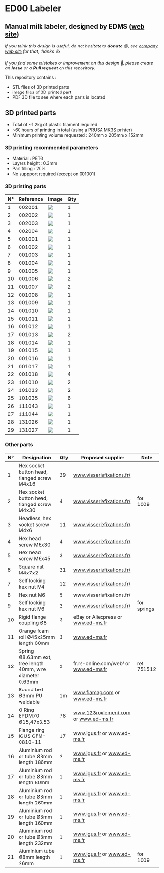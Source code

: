 # ED00 Labeler

## Manual milk labeler, designed by EDMS ([web site](https://www.ed-ms.fr))

*If you think this design is useful, do not hesitate to **donate** :wink:, see [company web site](https://www.ed-ms.fr) for that, thanks :+1:*

*If you find some mistakes or improvement on this design :monocle_face:, please create an **Issue** or a **Pull request** on this repository.*

This repository contains :
- STL files of 3D printed parts
- image files of 3D printed part
- PDF 3D file to see where each parts is located

## 3D printed parts
- Total of ~1.2kg of plastic filament required
- ~60 hours of printing in total (using a PRUSA MK3S printer)
- Minimum printing volume requested : 240mm x 205mm x 152mm

### 3D printing recommended parameters
- Material : PETG
- Layers height : 0.3mm
- Part filling : 20%
- No suppport required (except on 001001)

### 3D printing parts
| N° | Reference  |Image          | Qty |
| -- | ---------- | ---           | --- |
| 1  | 002001     |![](002001.jpg)| 1   |
| 2  | 002002     |![](002002.jpg)| 1   |
| 3  | 002003     |![](002003.jpg)| 1   |
| 4  | 002004     |![](002004.jpg)| 1   |
| 5  | 001001     |![](001001.jpg)| 1   |
| 6  | 001002     |![](001002.jpg)| 1   |
| 7  | 001003     |![](001003.jpg)| 1   |
| 8  | 001004     |![](001004.jpg)| 1   |
| 9  | 001005     |![](001005.jpg)| 1   |
| 10 | 001006     |![](001006.jpg)| 2   |
| 11 | 001007     |![](001007.jpg)| 2   |
| 12 | 001008     |![](001008.jpg)| 1   |
| 13 | 001009     |![](001009.jpg)| 1   |
| 14 | 001010     |![](001010.jpg)| 1   |
| 15 | 001011     |![](001011.jpg)| 1   |
| 16 | 001012     |![](001012.jpg)| 1   |
| 17 | 001013     |![](001013.jpg)| 2   |
| 18 | 001014     |![](001014.jpg)| 1   |
| 19 | 001015     |![](001015.jpg)| 1   |
| 20 | 001016     |![](001016.jpg)| 1   |
| 21 | 001017     |![](001017.jpg)| 1   |
| 22 | 001018     |![](001018.jpg)| 4   |
| 23 | 101010     |![](101010.jpg)| 2   |
| 24 | 101013     |![](101013.jpg)| 2   |
| 25 | 101035     |![](101035.jpg)| 6   |
| 26 | 111043     |![](111043.jpg)| 1   |
| 27 | 111044     |![](111044.jpg)| 1   |
| 28 | 131026     |![](131026.jpg)| 1   |
| 29 | 131027     |![](131027.jpg)| 1   |

### Other parts
| N° | Designation                                                | Qty | Proposed supplier                     | Note      |
| -- | ---------------------------------------------------------- | --- | ------------------------------------- | ----------|
| 1  | Hex socket button head, flanged screw M4x16                | 29  | www.visseriefixations.fr/             |           |
| 2  | Hex socket button head, flanged screw M4x30                | 4   | www.visseriefixations.fr/             |for 1009   |
| 3  | Headless, hex socket screw M4x6                            | 11  | www.visseriefixations.fr/             |           |
| 4  | Hex head screw M6x30                                       | 4   | www.visseriefixations.fr/             |           |
| 5  | Hex head screw M6x45                                       | 3   | www.visseriefixations.fr/             |           |
| 6  | Square nut M4x7x2                                          | 21  | www.visseriefixations.fr/             |           |
| 7  | Self locking hex nut M4                                    | 12  | www.visseriefixations.fr/             |           |
| 8  | Hex nut M6                                                 | 5   | www.visseriefixations.fr/             |           |
| 9  | Self locking hex nut M6                                    | 2   | www.visseriefixations.fr/             |for springs|
| 10 | Rigid flange coupling Ø8                                   | 3   | eBay or Aliexpress or www.ed-ms.fr    |           |
| 11 | Orange foam roll Ø45x25mm length 60mm                      | 3   | www.ed-ms.fr                          |           |
| 12 | Spring Ø8.63mm ext, free length 40mm, wire diameter 0.63mm | 2   | fr.rs-online.com/web/ or www.ed-ms.fr |ref 751512 |
| 13 | Round belt Ø3mm PU weldable                                | 1m  | www.fiamag.com or www.ed-ms.fr        |           |
| 14 | O Ring EPDM70 Ø15,47x3.53                                  | 78  | www.123roulement.com or www.ed-ms.fr  |           |
| 15 | Flange ring IGUS GFM-0810-11                               | 17  | www.igus.fr or www.ed-ms.fr           |           |
| 16 | Aluminium rod or tube Ø8mm length 186mm                    | 2   | www.igus.fr or www.ed-ms.fr           |           |
| 17 | Aluminium rod or tube Ø8mm length 80mm                     | 1   | www.igus.fr or www.ed-ms.fr           |           |
| 18 | Aluminium rod or tube Ø8mm length 260mm                    | 1   | www.igus.fr or www.ed-ms.fr           |           |
| 19 | Aluminium rod or tube Ø8mm length 160mm                    | 1   | www.igus.fr or www.ed-ms.fr           |           |
| 20 | Aluminium rod or tube Ø8mm length 232mm                    | 1   | www.igus.fr or www.ed-ms.fr           |           |
| 21 | Aluminium tube Ø8mm length 26mm                            | 1   | www.igus.fr or www.ed-ms.fr           |for 1009   |

